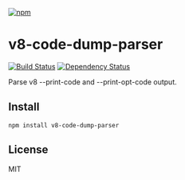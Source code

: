 [![npm](https://nodei.co/npm/v8-code-dump-parser.png)](https://nodei.co/npm/v8-code-dump-parser/)

# v8-code-dump-parser

[![Build Status][travis-badge]][travis] [![Dependency Status][david-badge]][david]

Parse v8 --print-code and --print-opt-code output.

[travis]: https://travis-ci.org/eush77/v8-code-dump-parser
[travis-badge]: https://travis-ci.org/eush77/v8-code-dump-parser.svg
[david]: https://david-dm.org/eush77/v8-code-dump-parser
[david-badge]: https://david-dm.org/eush77/v8-code-dump-parser.png

## Install

```
npm install v8-code-dump-parser
```

## License

MIT
